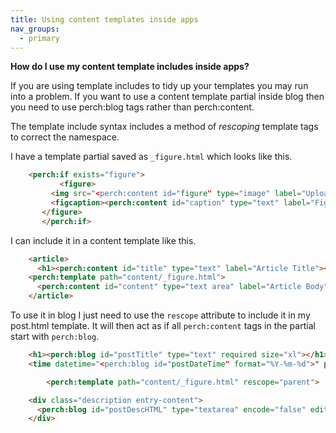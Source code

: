 ```yaml
---
title: Using content templates inside apps
nav_groups:
  - primary
---
```


**How do I use my content template includes inside apps?**

If you are using template includes to tidy up your templates you may run into a problem. If you want to use a content template partial inside blog then you need to use perch:blog tags rather than perch:content.

The template include syntax includes a method of _rescoping_ template tags to correct the namespace.

I have a template partial saved as `_figure.html` which looks like this.

```html
    <perch:if exists="figure">
		   <figure>
         <img src="<perch:content id="figure" type="image" label="Upload a figure" width="640" height="480">" alt="<perch:content id="alt" type="text" label="Alt text">">
         <figcaption><perch:content id="caption" type="text" label="Figure caption"></figcaption>
       </figure>
	   </perch:if>
```

I can include it in a content template like this.

```html
    <article>
      <h1><perch:content id="title" type="text" label="Article Title"></h1>
    <perch:template path="content/_figure.html">
      <perch:content id="content" type="text area" label="Article Body">  
    </article>
```

To use it in blog I just need to use the `rescope` attribute to include it in my post.html template. It will then act as if all `perch:content` tags in the partial start with `perch:blog`.

```html
    <h1><perch:blog id="postTitle" type="text" required size="xl"></h1>
    <time datetime="<perch:blog id="postDateTime" format="%Y-%m-%d">" pubdate class="published"><perch:blog id="postDateTime" format="%d %B %Y"></time>

		<perch:template path="content/_figure.html" rescope="parent">

    <div class="description entry-content">
      <perch:blog id="postDescHTML" type="textarea" encode="false" editor="markitup" textile size="xxl" required>
    </div>
```
